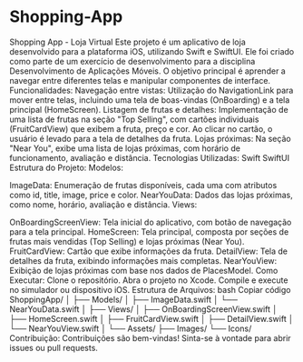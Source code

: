 # Shopping-App
Shopping App - Loja Virtual Este projeto é um aplicativo de loja desenvolvido para a plataforma iOS, utilizando Swift e SwiftUI. Ele foi criado como parte de um exercício de desenvolvimento para a disciplina Desenvolvimento de Aplicações Móveis. O objetivo principal é aprender a navegar entre diferentes telas e manipular componentes de interface.  
Funcionalidades:
Navegação entre vistas: Utilização do NavigationLink para mover entre telas, incluindo uma tela de boas-vindas (OnBoarding) e a tela principal (HomeScreen).
Listagem de frutas e detalhes: Implementação de uma lista de frutas na seção "Top Selling", com cartões individuais (FruitCardView) que exibem a fruta, preço e cor. Ao clicar no cartão, o usuário é levado para a tela de detalhes da fruta.
Lojas próximas: Na seção "Near You", exibe uma lista de lojas próximas, com horário de funcionamento, avaliação e distância.
Tecnologias Utilizadas:
Swift
SwiftUI
Estrutura do Projeto:
Modelos:

ImageData: Enumeração de frutas disponíveis, cada uma com atributos como id, title, image, price e color.
NearYouData: Dados das lojas próximas, como nome, horário, avaliação e distância.
Views:

OnBoardingScreenView: Tela inicial do aplicativo, com botão de navegação para a tela principal.
HomeScreen: Tela principal, composta por seções de frutas mais vendidas (Top Selling) e lojas próximas (Near You).
FruitCardView: Cartão que exibe informações da fruta.
DetailView: Tela de detalhes da fruta, exibindo informações mais completas.
NearYouView: Exibição de lojas próximas com base nos dados de PlacesModel.
Como Executar:
Clone o repositório.
Abra o projeto no Xcode.
Compile e execute no simulador ou dispositivo iOS.
Estrutura de Arquivos:
bash
Copiar código
ShoppingApp/
│
├── Models/
│   ├── ImageData.swift
│   └── NearYouData.swift
│
├── Views/
│   ├── OnBoardingScreenView.swift
│   ├── HomeScreen.swift
│   ├── FruitCardView.swift
│   ├── DetailView.swift
│   └── NearYouView.swift
│
└── Assets/
    ├── Images/
    └── Icons/
Contribuição:
Contribuições são bem-vindas! Sinta-se à vontade para abrir issues ou pull requests.

